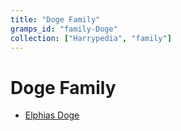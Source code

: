 ```yaml
---
title: "Doge Family"
gramps_id: "family-Doge"
collection: ["Harrypedia", "family"]
---
```


# Doge Family

- [Elphias Doge](/Harrypedia/people/Doge/Elphias/)
